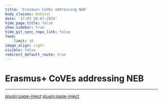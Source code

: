 ```yaml
---
title: 'Erasmus+ CoVEs addressing NEB'
body_classes: modular
date: '17:03 28-07-2024'
hide_page_title: false
show_sidebar: true
hide_git_sync_repo_link: false
feed:
    limit: 10
image_align: right
visible: false
redirect_default_route: true
---
```


# Erasmus+ CoVEs addressing NEB
---
[plugin:page-inject](/outreach/_erasmus/_habitable/)
[plugin:page-inject](/outreach/_erasmus/_buildskills/)
